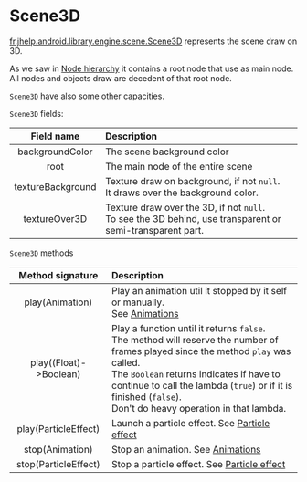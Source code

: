 # Scene3D

[fr.jhelp.android.library.engine.scene.Scene3D](../../src/main/java/fr/jhelp/android/library/engine/scene/Scene3D.kt)
represents the scene draw on 3D.

As we saw in [Node hierarchy](../nodeHierarchy/NodeHierarchy.md) it contains a root node that use 
as main node. All nodes and objects draw are decedent of that root node. 

`Scene3D` have also some other capacities.

`Scene3D` fields:

|    Field name     | Description                                                                                                  |
|:-----------------:|:-------------------------------------------------------------------------------------------------------------|
|  backgroundColor  | The scene background color                                                                                   |
|       root        | The main node of the entire scene                                                                            |
| textureBackground | Texture draw on background, if not `null`.</br>It draws over the background color.                           |
|   textureOver3D   | Texture draw over the 3D, if not `null`.</br>To see the 3D behind, use transparent or semi-transparent part. |

`Scene3D` methods

|    Method signature    | Description                                                                                                                                                                                                                                                                                             |
|:----------------------:|:--------------------------------------------------------------------------------------------------------------------------------------------------------------------------------------------------------------------------------------------------------------------------------------------------------|
|    play(Animation)     | Play an animation util it stopped by it self or manually.</br>See [Animations](../animation/Animation.md)                                                                                                                                                                                               |
| play((Float)->Boolean) | Play a function until it returns `false`.</br>The method will reserve the number of frames played since the method `play` was called.</br>The `Boolean` returns indicates if have to continue to call the lambda (`true`) or if it is finished (`false`).</br> Don't do heavy operation in that lambda. |
|  play(ParticleEffect)  | Launch a particle effect. See [Particle effect](../particleEffect/ParticleEffect.md)                                                                                                                                                                                                                    |
|    stop(Animation)     | Stop an animation. See [Animations](../animation/Animation.md)                                                                                                                                                                                                                                          |
|  stop(ParticleEffect)  | Stop a particle effect. See [Particle effect](../particleEffect/ParticleEffect.md)                                                                                                                                                                                                                      |

